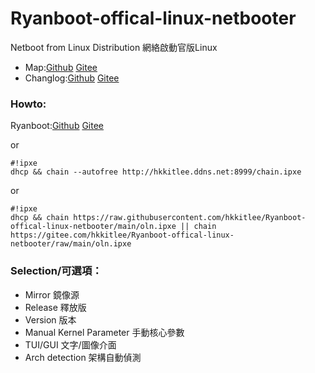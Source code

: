 # Ryanboot-offical-linux-netbooter
Netboot from Linux Distribution 
網絡啟動官版Linux

* Map:[Github](https://github.com/hkkitlee/Ryanboot/blob/main/map) [Gitee](https://gitee.com/hkkitlee/Ryanboot/blob/main/map)
* Changlog:[Github](https://github.com/hkkitlee/Ryanboot/blob/main/changelog) [Gitee](https://gitee.com/hkkitlee/Ryanboot/blob/main/changelog)
### Howto:
Ryanboot:[Github](https://github.com/hkkitlee/Ryanboot) [Gitee](https://gitee.com/hkkitlee/Ryanboot)

or
```
#!ipxe
dhcp && chain --autofree http://hkkitlee.ddns.net:8999/chain.ipxe
```
or
```
#!ipxe
dhcp && chain https://raw.githubusercontent.com/hkkitlee/Ryanboot-offical-linux-netbooter/main/oln.ipxe || chain https://gitee.com/hkkitlee/Ryanboot-offical-linux-netbooter/raw/main/oln.ipxe
```
### Selection/可選項：
* Mirror 鏡像源
* Release 釋放版
* Version 版本
* Manual Kernel Parameter 手動核心參數
* TUI/GUI 文字/圖像介面
* Arch detection 架構自動偵測
